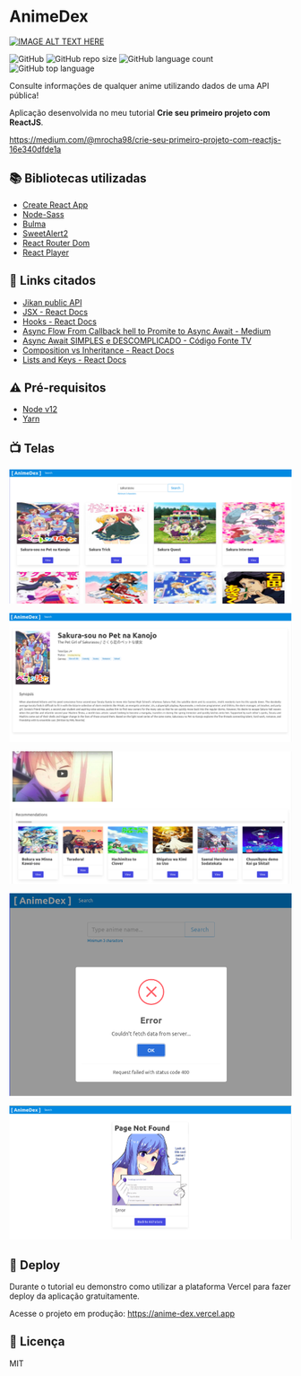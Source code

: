 # AnimeDex

[![IMAGE ALT TEXT HERE](https://img.youtube.com/vi/TwYVzNEq_cM/0.jpg)](https://youtu.be/TwYVzNEq_cM)

![GitHub](https://img.shields.io/github/license/mrocha98/anime-dex?color=%23)
![GitHub repo size](https://img.shields.io/github/repo-size/mrocha98/anime-dex?color=%23)
![GitHub language count](https://img.shields.io/github/languages/count/mrocha98/anime-dex?color=%23)
![GitHub top language](https://img.shields.io/github/languages/top/mrocha98/anime-dex?color=%23)

Consulte informações de qualquer anime utilizando dados de uma API pública!

Aplicação desenvolvida no meu tutorial **Crie seu primeiro projeto com ReactJS**.

<https://medium.com/@mrocha98/crie-seu-primeiro-projeto-com-reactjs-16e340dfde1a>

## 📚 Bibliotecas utilizadas

- [Create React App](https://reactjs.org/docs/create-a-new-react-app.html)
- [Node-Sass](https://www.npmjs.com/package/node-sass)
- [Bulma](https://bulma.io/documentation/)
- [SweetAlert2](https://sweetalert2.github.io/)
- [React Router Dom](https://www.npmjs.com/package/react-router-dom)
- [React Player](https://github.com/CookPete/react-player)

## 🔗 Links citados

- [Jikan public API](https://jikan.moe/)
- [JSX - React Docs](https://reactjs.org/docs/introducing-jsx.html)
- [Hooks - React Docs](https://reactjs.org/docs/hooks-intro.html)
- [Async Flow From Callback hell to Promite to Async Await - Medium](https://medium.com/@quyetvv/async-flow-from-callback-hell-to-promise-to-async-await-2da3ecfff997)
- [Async Await SIMPLES e DESCOMPLICADO - Código Fonte TV](https://youtu.be/h0sNAXE1ozo)
- [Composition vs Inheritance - React Docs](https://reactjs.org/docs/composition-vs-inheritance.html)
- [Lists and Keys - React Docs](https://reactjs.org/docs/lists-and-keys.html)

## ⚠️ Pré-requisitos

- [Node v12](https://nodejs.org/en/blog/release/v12.13.0/)
- [Yarn](https://yarnpkg.com/)

## 📺 Telas

![Página de busca](.github/app.png)

![Página de detalhes](.github/details-1.png)

![Trailer e Recomendações](.github/recommendations.png)

![Erro ao buscar dados](.github/error.png)

![Página 404](.github/not-found-page.png)

## 🚀 Deploy

Durante o tutorial eu demonstro como utilizar a plataforma Vercel para fazer deploy da aplicação gratuitamente.

Acesse o projeto em produção: <https://anime-dex.vercel.app>

## 📜 Licença

MIT

